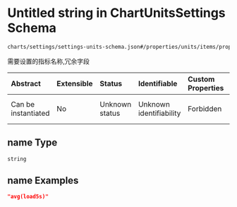 # Untitled string in ChartUnitsSettings Schema

```txt
charts/settings/settings-units-schema.json#/properties/units/items/properties/name
```

需要设置的指标名称,冗余字段

| Abstract            | Extensible | Status         | Identifiable            | Custom Properties | Additional Properties | Access Restrictions | Defined In                                                                                               |
| :------------------ | :--------- | :------------- | :---------------------- | :---------------- | :-------------------- | :------------------ | :------------------------------------------------------------------------------------------------------- |
| Can be instantiated | No         | Unknown status | Unknown identifiability | Forbidden         | Allowed               | none                | [settings-units-schema.json\*](../out/charts/settings/settings-units-schema.json "open original schema") |

## name Type

`string`

## name Examples

```json
"avg(load5s)"
```
